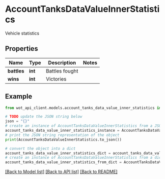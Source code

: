 # AccountTanksDataValueInnerStatistics

Vehicle statistics

## Properties

Name | Type | Description | Notes
------------ | ------------- | ------------- | -------------
**battles** | **int** | Battles fought | 
**wins** | **int** | Victories | 

## Example

```python
from wot_api_client.models.account_tanks_data_value_inner_statistics import AccountTanksDataValueInnerStatistics

# TODO update the JSON string below
json = "{}"
# create an instance of AccountTanksDataValueInnerStatistics from a JSON string
account_tanks_data_value_inner_statistics_instance = AccountTanksDataValueInnerStatistics.from_json(json)
# print the JSON string representation of the object
print(AccountTanksDataValueInnerStatistics.to_json())

# convert the object into a dict
account_tanks_data_value_inner_statistics_dict = account_tanks_data_value_inner_statistics_instance.to_dict()
# create an instance of AccountTanksDataValueInnerStatistics from a dict
account_tanks_data_value_inner_statistics_from_dict = AccountTanksDataValueInnerStatistics.from_dict(account_tanks_data_value_inner_statistics_dict)
```
[[Back to Model list]](../README.md#documentation-for-models) [[Back to API list]](../README.md#documentation-for-api-endpoints) [[Back to README]](../README.md)


